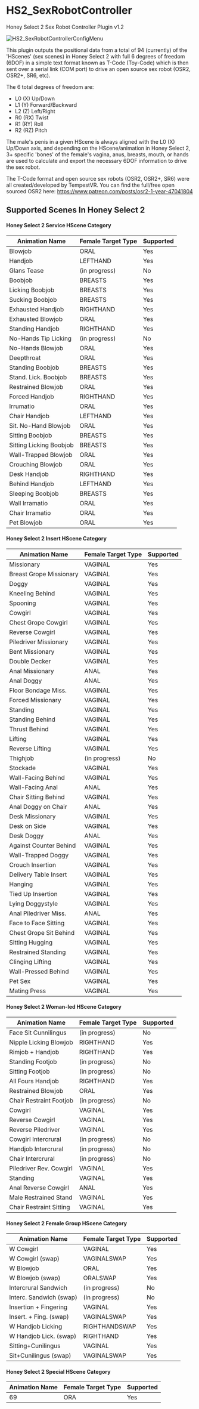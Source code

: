 # HS2_SexRobotController
Honey Select 2 Sex Robot Controller Plugin v1.2

![HS2_SexRobotControllerConfigMenu](https://user-images.githubusercontent.com/93683226/140925711-6f79036d-284d-4cf5-b353-cdee4a8366ab.png)

This plugin outputs the positional data from a total of 94 (currently) of the 'HScenes' (sex scenes) in Honey Select 2 with full 6 degrees of freedom (6DOF) in a simple text format known as T-Code (Toy-Code) which is then sent over a serial link (COM port) to drive an open source sex robot (OSR2, OSR2+, SR6, etc).

The 6 total degrees of freedom are:
- L0 (X) Up/Down
- L1 (Y) Forward/Backward
- L2 (Z) Left/Right
- R0 (RX) Twist
- R1 (RY) Roll
- R2 (RZ) Pitch

The male's penis in a given HScene is always aligned with the L0 (X) Up/Down axis, and depending on the HScene/animation in Honey Select 2, 3+ specific 'bones' of the female's vagina, anus, breasts, mouth, or hands are used to calculate and export the necessary 6DOF information to drive the sex robot.

The T-Code format and open source sex robots (OSR2, OSR2+, SR6) were all created/developed by TempestVR. You can find the full/free open sourced OSR2 here: https://www.patreon.com/posts/osr2-1-year-47041804

## Supported Scenes In Honey Select 2

#### Honey Select 2 Service HScene Category
|Animation Name|Female Target Type|Supported|
|---|---|---|
|Blowjob|ORAL|Yes|
|Handjob|LEFTHAND|Yes|
|Glans Tease|(in progress)|No|
|Boobjob|BREASTS|Yes|
|Licking Boobjob|BREASTS|Yes|
|Sucking Boobjob|BREASTS|Yes|
|Exhausted Handjob|RIGHTHAND|Yes|
|Exhausted Blowjob|ORAL|Yes|
|Standing Handjob|RIGHTHAND|Yes|
|No-Hands Tip Licking|(in progress)|No|
|No-Hands Blowjob|ORAL|Yes|
|Deepthroat|ORAL|Yes|
|Standing Boobjob|BREASTS|Yes|
|Stand. Lick. Boobjob|BREASTS|Yes|
|Restrained Blowjob|ORAL|Yes|
|Forced Handjob|RIGHTHAND|Yes|
|Irrumatio|ORAL|Yes|
|Chair Handjob|LEFTHAND|Yes|
|Sit. No-Hand Blowjob|ORAL|Yes|
|Sitting Boobjob|BREASTS|Yes|
|Sitting Licking Boobjob|BREASTS|Yes|
|Wall-Trapped Blowjob|ORAL|Yes|
|Crouching Blowjob|ORAL|Yes|
|Desk Handjob|RIGHTHAND|Yes|
|Behind Handjob|LEFTHAND|Yes|
|Sleeping Boobjob|BREASTS|Yes|
|Wall Irramatio|ORAL|Yes|
|Chair Irramatio|ORAL|Yes|
|Pet Blowjob|ORAL|Yes|

#### Honey Select 2 Insert HScene Category
|Animation Name|Female Target Type|Supported|
|---|---|---|
|Missionary|VAGINAL|Yes|
|Breast Grope Missionary|VAGINAL|Yes|
|Doggy|VAGINAL|Yes|
|Kneeling Behind|VAGINAL|Yes|
|Spooning|VAGINAL|Yes|
|Cowgirl|VAGINAL|Yes|
|Chest Grope Cowgirl|VAGINAL|Yes|
|Reverse Cowgirl|VAGINAL|Yes|
|Piledriver Missionary|VAGINAL|Yes|
|Bent Missionary|VAGINAL|Yes|
|Double Decker|VAGINAL|Yes|
|Anal Missionary|ANAL|Yes|
|Anal Doggy|ANAL|Yes|
|Floor Bondage Miss.|VAGINAL|Yes|
|Forced Missionary|VAGINAL|Yes|
|Standing|VAGINAL|Yes|
|Standing Behind|VAGINAL|Yes|
|Thrust Behind|VAGINAL|Yes|
|Lifting|VAGINAL|Yes|
|Reverse Lifting|VAGINAL|Yes|
|Thighjob|(in progress)|No|
|Stockade|VAGINAL|Yes|
|Wall-Facing Behind|VAGINAL|Yes|
|Wall-Facing Anal|ANAL|Yes|
|Chair Sitting Behind|VAGINAL|Yes|
|Anal Doggy on Chair|ANAL|Yes|
|Desk Missionary|VAGINAL|Yes|
|Desk on Side|VAGINAL|Yes|
|Desk Doggy|ANAL|Yes|
|Against Counter Behind|VAGINAL|Yes|
|Wall-Trapped Doggy|VAGINAL|Yes|
|Crouch Insertion|VAGINAL|Yes|
|Delivery Table Insert|VAGINAL|Yes|
|Hanging|VAGINAL|Yes|
|Tied Up Insertion|VAGINAL|Yes|
|Lying Doggystyle|VAGINAL|Yes|
|Anal Piledriver Miss.|ANAL|Yes|
|Face to Face Sitting|VAGINAL|Yes|
|Chest Grope Sit Behind|VAGINAL|Yes|
|Sitting Hugging|VAGINAL|Yes|
|Restrained Standing|VAGINAL|Yes|
|Clinging Lifting|VAGINAL|Yes|
|Wall-Pressed Behind|VAGINAL|Yes|
|Pet Sex|VAGINAL|Yes|
|Mating Press|VAGINAL|Yes|

#### Honey Select 2 Woman-led HScene Category
|Animation Name|Female Target Type|Supported|
|---|---|---|
|Face Sit Cunnilingus|(in progress)|No|
|Nipple Licking Blowjob|RIGHTHAND|Yes|
|Rimjob + Handjob|RIGHTHAND|Yes|
|Standing Footjob|(in progress)|No|
|Sitting Footjob|(in progress)|No|
|All Fours Handjob|RIGHTHAND|Yes|
|Restrained Blowjob|ORAL|Yes|
|Chair Restraint Footjob|(in progress)|No|
|Cowgirl|VAGINAL|Yes|
|Reverse Cowgirl|VAGINAL|Yes|
|Reverse Piledriver|VAGINAL|Yes|
|Cowgirl Intercrural|(in progress)|No|
|Handjob Intercrural|(in progress)|No|
|Chair Intercrural|(in progress)|No|
|Piledriver Rev. Cowgirl|VAGINAL|Yes|
|Standing|VAGINAL|Yes|
|Anal Reverse Cowgirl|ANAL|Yes|
|Male Restrained Stand|VAGINAL|Yes|
|Chair Restraint Sitting|VAGINAL|Yes|

#### Honey Select 2 Female Group HScene Category
|Animation Name|Female Target Type|Supported|
|---|---|---|
|W Cowgirl|VAGINAL|Yes|
|W Cowgirl (swap)|VAGINALSWAP|Yes|
|W Blowjob|ORAL|Yes|
|W Blowjob (swap)|ORALSWAP|Yes|
|Intercrural Sandwich|(in progress)|No|
|Interc. Sandwich (swap)|(in progress)|No|
|Insertion + Fingering|VAGINAL|Yes|
|Insert. + Fing. (swap)|VAGINALSWAP|Yes|
|W Handjob Licking|RIGHTHANDSWAP|Yes|
|W Handjob Lick. (swap)|RIGHTHAND|Yes|
|Sitting+Cunilingus|VAGINAL|Yes|
|Sit+Cunilingus (swap)|VAGINALSWAP|Yes|

#### Honey Select 2 Special HScene Category
|Animation Name|Female Target Type|Supported|
|---|---|---|
|69|ORA|Yes|
